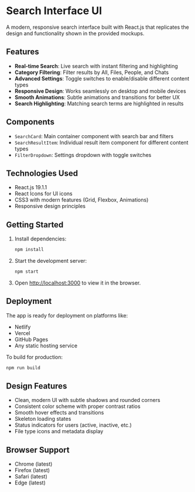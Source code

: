 # Search Interface UI

A modern, responsive search interface built with React.js that replicates the design and functionality shown in the provided mockups.

## Features

- **Real-time Search**: Live search with instant filtering and highlighting
- **Category Filtering**: Filter results by All, Files, People, and Chats
- **Advanced Settings**: Toggle switches to enable/disable different content types
- **Responsive Design**: Works seamlessly on desktop and mobile devices
- **Smooth Animations**: Subtle animations and transitions for better UX
- **Search Highlighting**: Matching search terms are highlighted in results

## Components

- `SearchCard`: Main container component with search bar and filters
- `SearchResultItem`: Individual result item component for different content types
- `FilterDropdown`: Settings dropdown with toggle switches

## Technologies Used

- React.js 19.1.1
- React Icons for UI icons
- CSS3 with modern features (Grid, Flexbox, Animations)
- Responsive design principles

## Getting Started

1. Install dependencies:
   ```bash
   npm install
   ```

2. Start the development server:
   ```bash
   npm start
   ```

3. Open [http://localhost:3000](http://localhost:3000) to view it in the browser.

## Deployment

The app is ready for deployment on platforms like:
- Netlify
- Vercel
- GitHub Pages
- Any static hosting service

To build for production:
```bash
npm run build
```

## Design Features

- Clean, modern UI with subtle shadows and rounded corners
- Consistent color scheme with proper contrast ratios
- Smooth hover effects and transitions
- Skeleton loading states
- Status indicators for users (active, inactive, etc.)
- File type icons and metadata display

## Browser Support

- Chrome (latest)
- Firefox (latest)
- Safari (latest)
- Edge (latest)